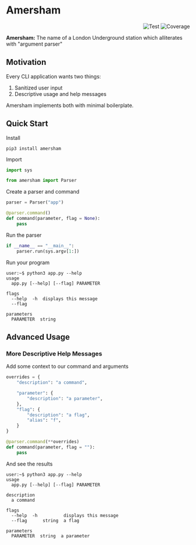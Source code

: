# Amersham

<p align="end">
    <img src="https://github.com/inigo-selwood/amersham/actions/workflows/test.yaml/badge.svg?event=push" alt="Test" />
    <img src="https://img.shields.io/endpoint?url=https://gist.githubusercontent.com/inigo-selwood/a15864cab2eed694c754703ad4b73181/raw/b572b5120488b2f80bd3cc9ade3931db4d7d86ad/amersham-coverage-badge.json" alt="Coverage" />
</p>

**Amersham:** The name of a London Underground station which alliterates with "argument parser"

## Motivation

Every CLI application wants two things:

1. Sanitized user input
2. Descriptive usage and help messages

Amersham implements both with minimal boilerplate.

## Quick Start

Install

```
pip3 install amersham
```

Import

```python
import sys

from amersham import Parser
```

Create a parser and command

```python
parser = Parser("app")

@parser.command()
def command(parameter, flag = None):
    pass
```

Run the parser

```python
if __name__ == "__main__":
    parser.run(sys.argv[1:])
```

Run your program

```
user:~$ python3 app.py --help
usage
  app.py [--help] [--flag] PARAMETER

flags
  --help  -h  displays this message
  --flag

parameters
  PARAMETER  string
```

## Advanced Usage

### More Descriptive Help Messages

Add some context to our command and arguments

```python
overrides = {
    "description": "a command",

    "parameter": {
        "description": "a parameter",
    },
    "flag": {
        "description": "a flag",
        "alias": "f",
    }
}

@parser.command(**overrides)
def command(parameter, flag = ""):
    pass
```

And see the results

```
user:~$ python3 app.py --help
usage
  app.py [--help] [--flag] PARAMETER

description
  a command

flags
  --help  -h          displays this message
  --flag      string  a flag

parameters
  PARAMETER  string  a parameter
```
